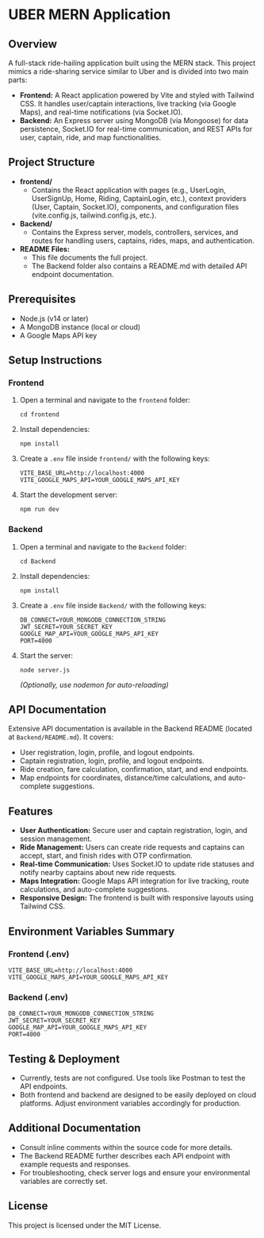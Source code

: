 # UBER MERN Application

## Overview
A full-stack ride-hailing application built using the MERN stack. This project mimics a ride-sharing service similar to Uber and is divided into two main parts:
- **Frontend:** A React application powered by Vite and styled with Tailwind CSS. It handles user/captain interactions, live tracking (via Google Maps), and real-time notifications (via Socket.IO).
- **Backend:** An Express server using MongoDB (via Mongoose) for data persistence, Socket.IO for real-time communication, and REST APIs for user, captain, ride, and map functionalities.

## Project Structure
- **frontend/**
  - Contains the React application with pages (e.g., UserLogin, UserSignUp, Home, Riding, CaptainLogin, etc.), context providers (User, Captain, Socket.IO), components, and configuration files (vite.config.js, tailwind.config.js, etc.).
- **Backend/**
  - Contains the Express server, models, controllers, services, and routes for handling users, captains, rides, maps, and authentication.
- **README Files:** 
  - This file documents the full project.
  - The Backend folder also contains a README.md with detailed API endpoint documentation.

## Prerequisites
- Node.js (v14 or later)
- A MongoDB instance (local or cloud)
- A Google Maps API key

## Setup Instructions

### Frontend
1. Open a terminal and navigate to the `frontend` folder:
   ```
   cd frontend
   ```
2. Install dependencies:
   ```
   npm install
   ```
3. Create a `.env` file inside `frontend/` with the following keys:
   ```
   VITE_BASE_URL=http://localhost:4000
   VITE_GOOGLE_MAPS_API=YOUR_GOOGLE_MAPS_API_KEY
   ```
4. Start the development server:
   ```
   npm run dev
   ```

### Backend
1. Open a terminal and navigate to the `Backend` folder:
   ```
   cd Backend
   ```
2. Install dependencies:
   ```
   npm install
   ```
3. Create a `.env` file inside `Backend/` with the following keys:
   ```
   DB_CONNECT=YOUR_MONGODB_CONNECTION_STRING
   JWT_SECRET=YOUR_SECRET_KEY
   GOOGLE_MAP_API=YOUR_GOOGLE_MAPS_API_KEY
   PORT=4000
   ```
4. Start the server:
   ```
   node server.js
   ```
   *(Optionally, use nodemon for auto-reloading)*

## API Documentation
Extensive API documentation is available in the Backend README (located at `Backend/README.md`). It covers:
- User registration, login, profile, and logout endpoints.
- Captain registration, login, profile, and logout endpoints.
- Ride creation, fare calculation, confirmation, start, and end endpoints.
- Map endpoints for coordinates, distance/time calculations, and auto-complete suggestions.

## Features
- **User Authentication:** Secure user and captain registration, login, and session management.
- **Ride Management:** Users can create ride requests and captains can accept, start, and finish rides with OTP confirmation.
- **Real-time Communication:** Uses Socket.IO to update ride statuses and notify nearby captains about new ride requests.
- **Maps Integration:** Google Maps API integration for live tracking, route calculations, and auto-complete suggestions.
- **Responsive Design:** The frontend is built with responsive layouts using Tailwind CSS.

## Environment Variables Summary

### Frontend (.env)
```
VITE_BASE_URL=http://localhost:4000
VITE_GOOGLE_MAPS_API=YOUR_GOOGLE_MAPS_API_KEY
```

### Backend (.env)
```
DB_CONNECT=YOUR_MONGODB_CONNECTION_STRING
JWT_SECRET=YOUR_SECRET_KEY
GOOGLE_MAP_API=YOUR_GOOGLE_MAPS_API_KEY
PORT=4000
```

## Testing & Deployment
- Currently, tests are not configured. Use tools like Postman to test the API endpoints.
- Both frontend and backend are designed to be easily deployed on cloud platforms. Adjust environment variables accordingly for production.

## Additional Documentation
- Consult inline comments within the source code for more details.
- The Backend README further describes each API endpoint with example requests and responses.
- For troubleshooting, check server logs and ensure your environmental variables are correctly set.

## License
This project is licensed under the MIT License.
